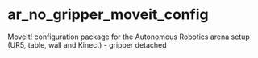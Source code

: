# ar_no_gripper_moveit_config
MoveIt! configuration package for the Autonomous Robotics arena setup (UR5, table, wall and Kinect) - gripper detached
